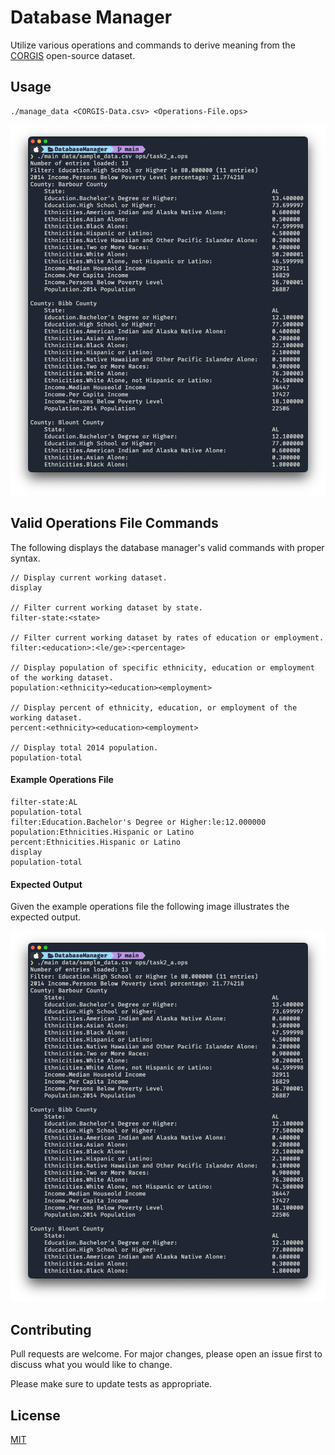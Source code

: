 # Database Manager

Utilize various operations and commands to derive meaning from the [CORGIS](https://corgis-edu.github.io/corgis/) open-source dataset.

## Usage

```
./manage_data <CORGIS-Data.csv> <Operations-File.ops>
```

![Expected Output Image](image.png)

## Valid Operations File Commands
The following displays the database manager's valid commands with proper syntax.
```
// Display current working dataset.
display

// Filter current working dataset by state.
filter-state:<state>

// Filter current working dataset by rates of education or employment.
filter:<education>:<le/ge>:<percentage>

// Display population of specific ethnicity, education or employment of the working dataset.
population:<ethnicity><education><employment>

// Display percent of ethnicity, education, or employment of the working dataset.
percent:<ethnicity><education><employment>

// Display total 2014 population.
population-total
```

#### Example Operations File
```
filter-state:AL
population-total
filter:Education.Bachelor's Degree or Higher:le:12.000000
population:Ethnicities.Hispanic or Latino
percent:Ethnicities.Hispanic or Latino
display
population-total
```

#### Expected Output
Given the example operations file the following image illustrates the expected output.

![Expected Output Image](image.png)



## Contributing
Pull requests are welcome. For major changes, please open an issue first to discuss what you would like to change.

Please make sure to update tests as appropriate.

## License
[MIT](https://choosealicense.com/licenses/mit/)
